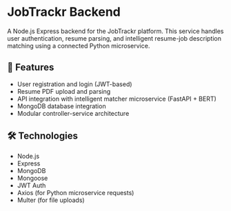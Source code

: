 # JobTrackr Backend

A Node.js Express backend for the JobTrackr platform. This service handles user authentication, resume parsing, and intelligent resume-job description matching using a connected Python microservice.

## 🚀 Features

- User registration and login (JWT-based)
- Resume PDF upload and parsing
- API integration with intelligent matcher microservice (FastAPI + BERT)
- MongoDB database integration
- Modular controller-service architecture

## 🛠️ Technologies

- Node.js
- Express
- MongoDB
- Mongoose
- JWT Auth
- Axios (for Python microservice requests)
- Multer (for file uploads)

